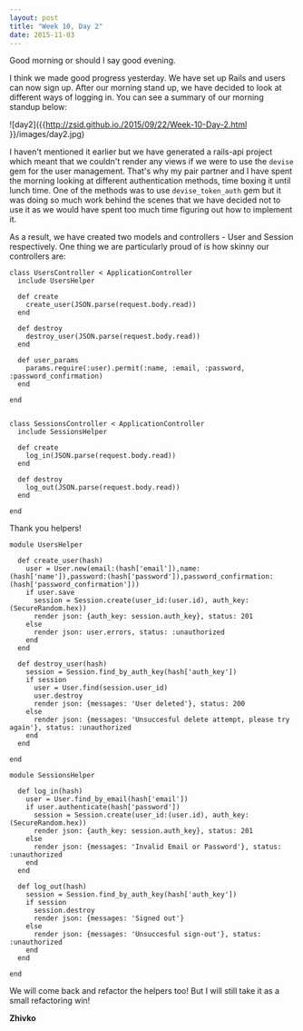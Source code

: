 ```yaml
---
layout: post
title: "Week 10, Day 2"
date: 2015-11-03
---
```

Good morning or should I say good evening.

I think we made good progress yesterday. We have set up Rails and users can now sign up. After our morning stand up, we have decided to look at different ways of logging in. You can see a summary of our morning standup below:

![day2]({{http://zsid.github.io./2015/09/22/Week-10-Day-2.html }}/images/day2.jpg)

I haven't mentioned it earlier but we have generated a rails-api project which meant that we couldn't render any views if we were to use the `devise` gem for the user management. That's why my pair partner and I have spent the morning looking at different authentication methods, time boxing it until lunch time. One of the methods was to use `devise_token_auth` gem but it was doing so much work behind the scenes that we have decided not to use it as we would have spent too much time figuring out how to implement it.

As a result, we have created two models and controllers - User and Session respectively. One thing we are particularly proud of is how skinny our controllers are:


    class UsersController < ApplicationController
      include UsersHelper

      def create
        create_user(JSON.parse(request.body.read))
      end

      def destroy
        destroy_user(JSON.parse(request.body.read))
      end

      def user_params
        params.require(:user).permit(:name, :email, :password, :password_confirmation)
      end

    end


    class SessionsController < ApplicationController
      include SessionsHelper

      def create
        log_in(JSON.parse(request.body.read))
      end

      def destroy
        log_out(JSON.parse(request.body.read))
      end

    end

Thank you helpers!


    module UsersHelper

      def create_user(hash)
        user = User.new(email:(hash['email']),name:(hash['name']),password:(hash['password']),password_confirmation:(hash['password_confirmation']))
        if user.save
          session = Session.create(user_id:(user.id), auth_key:(SecureRandom.hex))
          render json: {auth_key: session.auth_key}, status: 201
        else
          render json: user.errors, status: :unauthorized
        end
      end

      def destroy_user(hash)
        session = Session.find_by_auth_key(hash['auth_key'])
        if session
          user = User.find(session.user_id)
          user.destroy
          render json: {messages: 'User deleted'}, status: 200
        else
          render json: {messages: 'Unsuccesful delete attempt, please try again'}, status: :unauthorized
        end
      end

    end

    module SessionsHelper

      def log_in(hash)
        user = User.find_by_email(hash['email'])
        if user.authenticate(hash['password'])
          session = Session.create(user_id:(user.id), auth_key:(SecureRandom.hex))
          render json: {auth_key: session.auth_key}, status: 201
        else
          render json: {messages: 'Invalid Email or Password'}, status: :unauthorized
        end
      end

      def log_out(hash)
        session = Session.find_by_auth_key(hash['auth_key'])
        if session
          session.destroy
          render json: {messages: 'Signed out'}
        else
          render json: {messages: 'Unsuccesful sign-out'}, status: :unauthorized
        end
      end

    end

We will come back and refactor the helpers too! But I will still take it as a small refactoring win!

__Zhivko__
